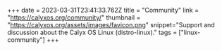 +++
date = 2023-03-31T23:41:33.762Z
title = "Community"
link = "https://calyxos.org/community/"
thumbnail = "https://calyxos.org/assets/images/favicon.png"
snippet="Support and discussion about the Calyx OS Linux (distro-linux)."
tags = ["linux-community"]
+++
